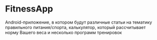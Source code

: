# FitnessApp

Android-приложение, в котором будут различные статьи на тематику правильного питания/спорта, калькулятор, который рассчитывает норму Вашего веса и несколько программ тренировок
